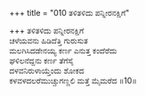 +++
title = "010 ತಳಿತಳಿದು ಪನ್ನೀರನಕ್ಷಿಗೆ"

+++
ತಳಿತಳಿದು ಪನ್ನೀರನಕ್ಷಿಗೆ  
ಚಳೆಯವನು ಹಿಡಿದೆತ್ತಿ ಗುರುಸುತ  
ಮಲಗಿಸಿದಡೇನಯ್ಯ ಕರ್ಣ ಎನುತ್ತ ಕಂದೆರೆದು  
ಘಳಿಲನೆದ್ದನು ಕರ್ಣ ತೆಗೆಸೈ  
ದಳವನಿರುಳಾಯ್ತೆಂದು ಶೋಕದ  
ಕಳವಳದಲರೆಮುಚ್ಚುಗಣ್ಣಲಿ ಮತ್ತೆ ಮೈಮರೆದ     ॥10॥